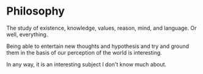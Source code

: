 # Philosophy
The study of existence, knowledge, values, reason, mind, and language. Or well, everything.

Being able to entertain new thoughts and hypothesis and try and ground them in the basis of our perception of the world is interesting.
  
In any way, it is an interesting subject I don't know much about.